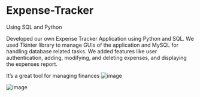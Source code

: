 # Expense-Tracker
Using SQL and Python


Developed our own Expense Tracker Application using Python and SQL. We used Tkinter library to manage GUIs of the application and MySQL for handling database related tasks. We added features like user authentication, adding, modifying, and deleting expenses, and displaying the expenses report.

It’s a great tool for managing finances 
![image](https://github.com/user-attachments/assets/6669d245-8598-418c-add4-96e5de1467bd)


![image](https://github.com/user-attachments/assets/9a2f57b1-de92-4baf-853b-3d3d6d5efc5f)

